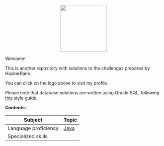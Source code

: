 <p align="center">
    <a href="https://www.hackerrank.com/Cassivellaunus" target="_blank">
        <img height=150 src="http://neiu.acm.org/wp-content/uploads/2014/11/hackerrank.png">
    </a>

Welcome! 

This is another repository with solutions to the challenges prepared by HackerRank. 

You can click on the logo above to visit my profile.

Please note that database solutions are written using Oracle SQL, following [this](https://docs.telemetry.mozilla.org/concepts/sql_style.html?search=) style guide.



**Contents:**



| Subject              | Topic                                                        |
| -------------------- | ------------------------------------------------------------ |
| Language proficiency | [Java](https://github.com/Cassivellaunus/HackerRank/blob/master/LANGUAGE%20PROFICIENCY/Java/README.md) |
| Specialized skills   |                                                              |

